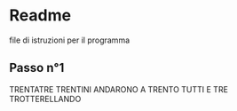 # Readme 
file di istruzioni per il programma
## Passo n°1
TRENTATRE TRENTINI ANDARONO A TRENTO TUTTI E TRE TROTTERELLANDO

